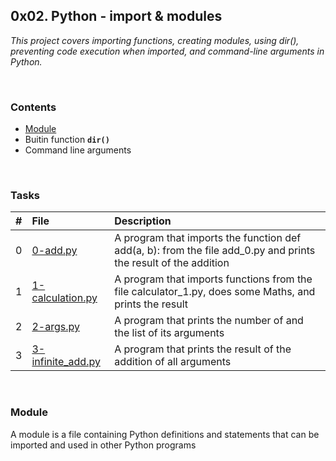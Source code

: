 ## 0x02. Python - import & modules
_This project covers importing functions, creating modules, using dir(), preventing code execution when imported, and command-line arguments in Python._

<br>


### Contents
- [Module](#Sneek)
- Buitin function **`dir()`**
- Command line arguments


<br>


### Tasks
|#|File|Description|
|:---|:---|:---|
|0|[0-add.py](./0-add.py)| A program that imports the function def add(a, b): from the file add_0.py and prints the result of the addition|
|1|[1-calculation.py](./1-calculation.py)|A program that imports functions from the file calculator_1.py, does some Maths, and prints the result|
|2|[2-args.py](./2-args.py)|A program that prints the number of and the list of its arguments|
|3|[3-infinite_add.py](./3-infinite_add.py)|A program that prints the result of the addition of all arguments|


<br>


### Module
A module is a file containing Python definitions and statements that can be imported and used in other Python programs


<br><br>
